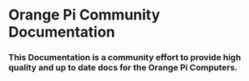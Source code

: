 #  Orange Pi Community Documentation

### This Documentation is a community effort to provide high quality and up to date  docs for the Orange Pi Computers.


